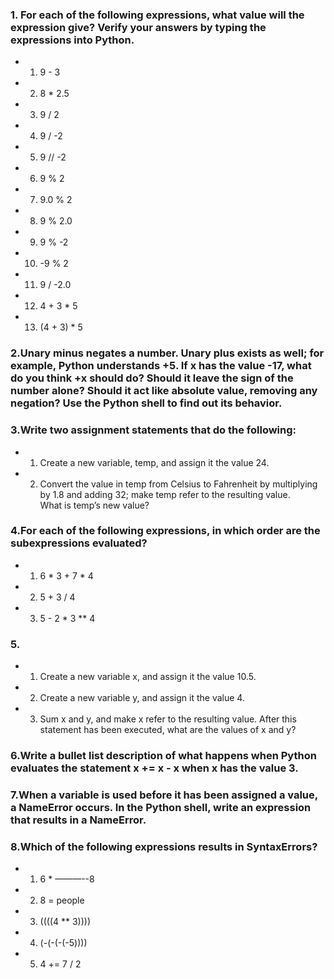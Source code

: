 ### 1. For each of the following expressions, what value will the expression give? Verify your answers by typing the expressions into Python.

  * 1. 9 - 3       
  * 2. 8 * 2.5       
  * 3. 9 / 2       
  * 4. 9 / -2       
  * 5. 9 // -2       
  * 6. 9 % 2       
  * 7. 9.0 % 2       
  * 8. 9 % 2.0       
  * 9. 9 % -2       
  * 10. -9 % 2       
  * 11. 9 / -2.0       
  * 12. 4 + 3 * 5       
  * 13. (4 + 3) * 5       

### 2.Unary minus negates a number. Unary plus exists as well; for example, Python understands +5. If x has the value -17, what do you think +x should do? Should it leave the sign of the number alone? Should it act like absolute value, removing any negation? Use the Python shell to find out its behavior.     

### 3.Write two assignment statements that do the following:  

   * 1. Create a new variable, temp, and assign it the value 24.    
   * 2. Convert the value in temp from Celsius to Fahrenheit by multiplying by 1.8 and adding 32; make temp refer to the resulting value.       
         What is temp’s new value?     

### 4.For each of the following expressions, in which order are the subexpressions evaluated?     

   * 1. 6 * 3 + 7 * 4       
   * 2. 5 + 3 / 4       
   * 3. 5 - 2 * 3 ** 4       

### 5. 
   * 1. Create a new variable x, and assign it the value 10.5.       
   * 2. Create a new variable y, and assign it the value 4.       
   * 3. Sum x and y, and make x refer to the resulting value. After this statement has been executed, what are the values of        x and y?       

### 6.Write a bullet list description of what happens when Python evaluates the statement x += x - x when x has the value 3.     

### 7.When a variable is used before it has been assigned a value, a      NameError occurs. In the Python shell, write an expression that      results in a NameError.     

### 8.Which of the following expressions results in SyntaxErrors?     

   * 1. 6 * ———--8       
   * 2. 8 = people       
   * 3. ((((4 ** 3))))       
   * 4. (-(-(-(-5))))       
   * 5. 4 += 7 / 2       

